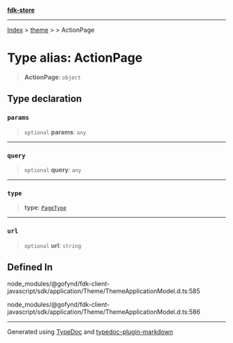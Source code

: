 [**fdk-store**](../../../README.md)
***

[Index](../../../API.md) > [theme](../../README.md) > [<internal>](../README.md) > ActionPage

# Type alias: ActionPage

> **ActionPage**: `object`

## Type declaration

### `params`

> `optional` **params**: `any`

***

### `query`

> `optional` **query**: `any`

***

### `type`

> **type**: [`PageType`](type-alias.PageType.md)

***

### `url`

> `optional` **url**: `string`

## Defined In

node\_modules/@gofynd/fdk-client-javascript/sdk/application/Theme/ThemeApplicationModel.d.ts:585

node\_modules/@gofynd/fdk-client-javascript/sdk/application/Theme/ThemeApplicationModel.d.ts:586

***
Generated using [TypeDoc](https://typedoc.org/) and [typedoc-plugin-markdown](https://www.npmjs.com/package/typedoc-plugin-markdown)
